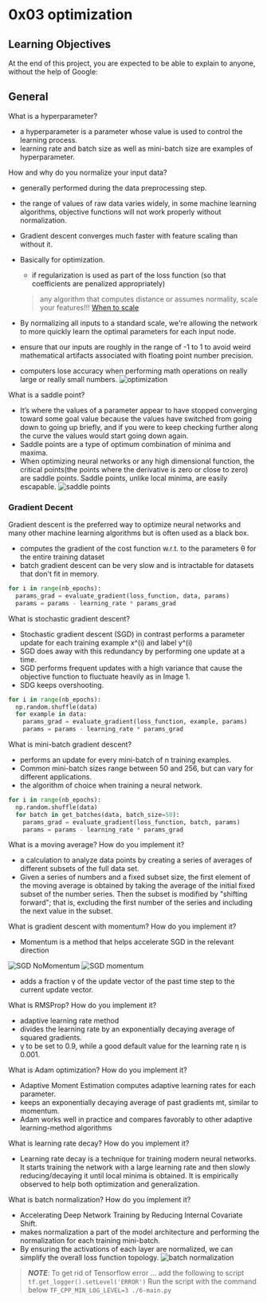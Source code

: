 # 0x03 optimization

## Learning Objectives

At the end of this project, you are expected to be able to explain to anyone, without the help of Google:

## General

What is a hyperparameter?

- a hyperparameter is a parameter whose value is used to control the learning process.
- learning rate and batch size as well as mini-batch size are examples of hyperparameter.

How and why do you normalize your input data?

- generally performed during the data preprocessing step.
- the range of values of raw data varies widely, in some machine learning algorithms, objective functions will not work properly without normalization.
- Gradient descent converges much faster with feature scaling than without it.
- Basically for optimization.
  - if regularization is used as part of the loss function (so that coefficients are penalized appropriately)
  > any algorithm that computes distance or assumes normality, scale your features!!!
  >[When to scale](https://medium.com/greyatom/why-how-and-when-to-scale-your-features-4b30ab09db5e)

- By normalizing all inputs to a standard scale, we're allowing the network to more quickly learn the optimal parameters for each input node.
- ensure that our inputs are roughly in the range of -1 to 1 to avoid weird mathematical artifacts associated with floating point number precision.
- computers lose accuracy when performing math operations on really large or really small numbers.
![optimization](https://www.jeremyjordan.me/content/images/2018/01/Screen-Shot-2018-01-24-at-1.12.52-PM.png)

What is a saddle point?

- It’s where the values of a parameter appear to have stopped converging toward some goal value because the values have switched from going down to going up briefly, and if you were to keep checking further along the curve the values would start going down again.
- Saddle points are a type of optimum combination of minima and maxima.
- When optimizing neural networks or any high dimensional function, the critical points(the points where the derivative is zero or close to zero) are saddle points. Saddle points, unlike local minima, are easily escapable.
![saddle points](https://qph.cf2.quoracdn.net/main-qimg-366252b64600a7d81446a83eb19e1e4a-pjlq)

### Gradient Decent

Gradient descent is the preferred way to optimize neural networks and many other machine learning algorithms but is often used as a black box.

- computes the gradient of the cost function w.r.t. to the parameters θ for the entire training dataset
- batch gradient descent can be very slow and is intractable for datasets that don't fit in memory.

```python
for i in range(nb_epochs):
  params_grad = evaluate_gradient(loss_function, data, params)
  params = params - learning_rate * params_grad
```

What is stochastic gradient descent?

- Stochastic gradient descent (SGD) in contrast performs a parameter update for each training example x^(i) and label y^(i)
- SGD does away with this redundancy by performing one update at a time.
- SGD performs frequent updates with a high variance that cause the objective function to fluctuate heavily as in Image 1.
- SDG keeps overshooting.

```python
for i in range(nb_epochs):
  np.random.shuffle(data)
  for example in data:
    params_grad = evaluate_gradient(loss_function, example, params)
    params = params - learning_rate * params_grad
```

What is mini-batch gradient descent?

- performs an update for every mini-batch of n training examples.
- Common mini-batch sizes range between 50 and 256, but can vary for different applications.
- the algorithm of choice when training a neural network.

```python
for i in range(nb_epochs):
  np.random.shuffle(data)
  for batch in get_batches(data, batch_size=50):
    params_grad = evaluate_gradient(loss_function, batch, params)
    params = params - learning_rate * params_grad
```

What is a moving average? How do you implement it?

- a calculation to analyze data points by creating a series of averages of different subsets of the full data set.
- Given a series of numbers and a fixed subset size, the first element of the moving average is obtained by taking the average of the initial fixed subset of the number series. Then the subset is modified by "shifting forward"; that is, excluding the first number of the series and including the next value in the subset.

What is gradient descent with momentum? How do you implement it?

- Momentum is a method that helps accelerate SGD in the relevant direction

![SGD NoMomentum](https://ruder.io/content/images/2015/12/without_momentum.gif) ![SGD momentum](https://ruder.io/content/images/2015/12/with_momentum.gif)

- adds  a fraction γ of the update vector of the past time step to the current update vector.

What is RMSProp? How do you implement it?

- adaptive learning rate method
- divides the learning rate by an exponentially decaying average of squared gradients.
- γ to be set to 0.9, while a good default value for the learning rate η is 0.001.

What is Adam optimization? How do you implement it?

- Adaptive Moment Estimation computes adaptive learning rates for each parameter.
- keeps an exponentially decaying average of past gradients mt, similar to momentum.
- Adam works well in practice and compares favorably to other adaptive learning-method algorithms

What is learning rate decay? How do you implement it?

- Learning rate decay is a technique for training modern neural networks. It starts training the network with a large learning rate and then slowly reducing/decaying it until local minima is obtained. It is empirically observed to help both optimization and generalization.

What is batch normalization? How do you implement it?

- Accelerating Deep Network Training by Reducing Internal Covariate Shift.
- makes normalization a part of the model architecture and performing the normalization for each training mini-batch.
- By ensuring the activations of each layer are normalized, we can simplify the overall loss function topology.
![batch normalization](https://www.jeremyjordan.me/content/images/2018/01/Screen-Shot-2018-01-24-at-1.16.09-PM.png)

>**_NOTE_**: To get rid of Tensorflow error ...
> add the following to script
> ```tf.get_logger().setLevel('ERROR')```
> Run the script with the command below
> ```TF_CPP_MIN_LOG_LEVEL=3 ./6-main.py```
